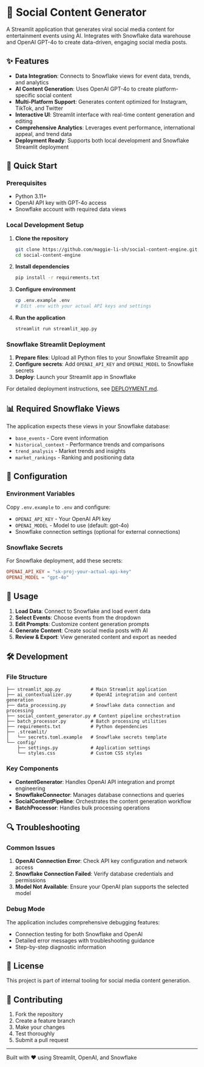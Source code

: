 # 🎵 Social Content Generator

A Streamlit application that generates viral social media content for entertainment events using AI. Integrates with Snowflake data warehouse and OpenAI GPT-4o to create data-driven, engaging social media posts.

## ✨ Features

- **Data Integration**: Connects to Snowflake views for event data, trends, and analytics
- **AI Content Generation**: Uses OpenAI GPT-4o to create platform-specific social content
- **Multi-Platform Support**: Generates content optimized for Instagram, TikTok, and Twitter
- **Interactive UI**: Streamlit interface with real-time content generation and editing
- **Comprehensive Analytics**: Leverages event performance, international appeal, and trend data
- **Deployment Ready**: Supports both local development and Snowflake Streamlit deployment

## 🚀 Quick Start

### Prerequisites

- Python 3.11+
- OpenAI API key with GPT-4o access
- Snowflake account with required data views

### Local Development Setup

1. **Clone the repository**
   ```bash
   git clone https://github.com/maggie-li-sh/social-content-engine.git
   cd social-content-engine
   ```

2. **Install dependencies**
   ```bash
   pip install -r requirements.txt
   ```

3. **Configure environment**
   ```bash
   cp .env.example .env
   # Edit .env with your actual API keys and settings
   ```

4. **Run the application**
   ```bash
   streamlit run streamlit_app.py
   ```

### Snowflake Streamlit Deployment

1. **Prepare files**: Upload all Python files to your Snowflake Streamlit app
2. **Configure secrets**: Add `OPENAI_API_KEY` and `OPENAI_MODEL` to Snowflake secrets
3. **Deploy**: Launch your Streamlit app in Snowflake

For detailed deployment instructions, see [DEPLOYMENT.md](DEPLOYMENT.md).

## 📊 Required Snowflake Views

The application expects these views in your Snowflake database:

- `base_events` - Core event information
- `historical_context` - Performance trends and comparisons  
- `trend_analysis` - Market trends and insights
- `market_rankings` - Ranking and positioning data

## 🔧 Configuration

### Environment Variables

Copy `.env.example` to `.env` and configure:

- `OPENAI_API_KEY` - Your OpenAI API key
- `OPENAI_MODEL` - Model to use (default: gpt-4o)
- Snowflake connection settings (optional for external connections)

### Snowflake Secrets

For Snowflake deployment, add these secrets:

```toml
OPENAI_API_KEY = "sk-proj-your-actual-api-key"
OPENAI_MODEL = "gpt-4o"
```

## 🎯 Usage

1. **Load Data**: Connect to Snowflake and load event data
2. **Select Events**: Choose events from the dropdown
3. **Edit Prompts**: Customize content generation prompts
4. **Generate Content**: Create social media posts with AI
5. **Review & Export**: View generated content and export as needed

## 🛠️ Development

### File Structure

```
├── streamlit_app.py           # Main Streamlit application
├── ai_contextualizer.py       # OpenAI integration and content generation
├── data_processing.py         # Snowflake data connection and processing
├── social_content_generator.py # Content pipeline orchestration
├── batch_processor.py         # Batch processing utilities
├── requirements.txt           # Python dependencies
├── .streamlit/
│   └── secrets.toml.example   # Snowflake secrets template
└── config/
    ├── settings.py            # Application settings
    └── styles.css             # Custom CSS styles
```

### Key Components

- **ContentGenerator**: Handles OpenAI API integration and prompt engineering
- **SnowflakeConnector**: Manages database connections and queries
- **SocialContentPipeline**: Orchestrates the content generation workflow
- **BatchProcessor**: Handles bulk processing operations

## 🔍 Troubleshooting

### Common Issues

1. **OpenAI Connection Error**: Check API key configuration and network access
2. **Snowflake Connection Failed**: Verify database credentials and permissions
3. **Model Not Available**: Ensure your OpenAI plan supports the selected model

### Debug Mode

The application includes comprehensive debugging features:
- Connection testing for both Snowflake and OpenAI
- Detailed error messages with troubleshooting guidance
- Step-by-step diagnostic information

## 📝 License

This project is part of internal tooling for social media content generation.

## 🤝 Contributing

1. Fork the repository
2. Create a feature branch
3. Make your changes
4. Test thoroughly
5. Submit a pull request

---

Built with ❤️ using Streamlit, OpenAI, and Snowflake